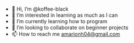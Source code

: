 - 👋 Hi, I’m @koffee-black
- 👀 I’m interested in learning as much as I can
- 🌱 I’m currently learning how to program
- 💞️ I’m looking to collaborate on beginner projects
- 📫 How to reach me amarionh04@gmail.com

<!---
koffee-black/koffee-black is a ✨ special ✨ repository because its `README.md` (this file) appears on your GitHub profile.
You can click the Preview link to take a look at your changes.
--->
